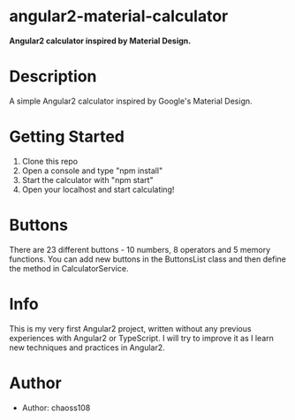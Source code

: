 # angular2-material-calculator

**Angular2 calculator inspired by Material Design.**

# Description
A simple Angular2 calculator inspired by Google's Material Design.

# Getting Started
1. Clone this repo
2. Open a console and type "npm install"
3. Start the calculator with "npm start"
4. Open your localhost and start calculating!

# Buttons
There are 23 different buttons - 10 numbers, 8 operators and 5 memory functions. You can add new buttons in the ButtonsList class and then define the method in CalculatorService.

# Info
This is my very first Angular2 project, written without any previous experiences with Angular2 or TypeScript. I will try to improve it as I learn new techniques and practices in Angular2.

# Author
* Author: chaoss108
